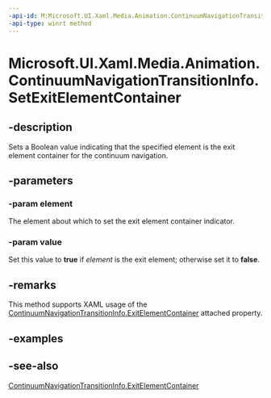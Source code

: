 ```yaml
---
-api-id: M:Microsoft.UI.Xaml.Media.Animation.ContinuumNavigationTransitionInfo.SetExitElementContainer(Microsoft.UI.Xaml.Controls.ListViewBase,System.Boolean)
-api-type: winrt method
---
```


<!-- Method syntax
public void SetExitElementContainer(Windows.UI.Xaml.Controls.ListViewBase element, System.Boolean value)
-->

# Microsoft.UI.Xaml.Media.Animation.ContinuumNavigationTransitionInfo.SetExitElementContainer

## -description
Sets a Boolean value indicating that the specified element is the exit element container for the continuum navigation.

## -parameters
### -param element
The element about which to set the exit element container indicator.

### -param value
Set this value to **true** if *element* is the exit element; otherwise set it to **false**.

## -remarks
This method supports XAML usage of the [ContinuumNavigationTransitionInfo.ExitElementContainer](/windows/winui/api/microsoft.ui.xaml.media.animation.continuumnavigationtransitioninfo#xaml-attached-properties) attached property.

## -examples

## -see-also
[ContinuumNavigationTransitionInfo.ExitElementContainer](/windows/winui/api/microsoft.ui.xaml.media.animation.continuumnavigationtransitioninfo#xaml-attached-properties)

